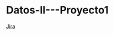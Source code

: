 # Datos-ll---Proyecto1
[Jira](https://spaceinvaderstec.atlassian.net/jira/software/projects/BREAK/boards/4)
